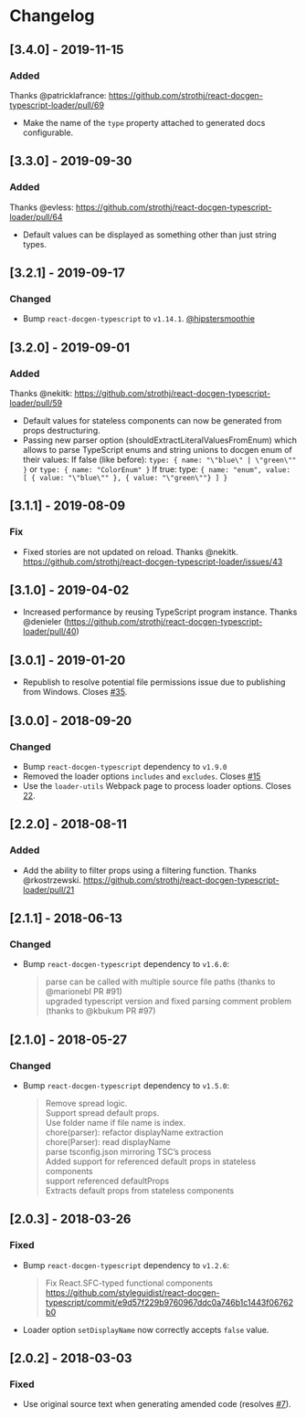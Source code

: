 # Changelog

## [3.4.0] - 2019-11-15

### Added

Thanks @patricklafrance: https://github.com/strothj/react-docgen-typescript-loader/pull/69

- Make the name of the `type` property attached to generated docs configurable.

## [3.3.0] - 2019-09-30

### Added

Thanks @evless: https://github.com/strothj/react-docgen-typescript-loader/pull/64

- Default values can be displayed as something other than just string types.

## [3.2.1] - 2019-09-17

### Changed

- Bump `react-docgen-typescript` to `v1.14.1`. [@hipstersmoothie](https://github.com/strothj/react-docgen-typescript-loader/pull/60)

## [3.2.0] - 2019-09-01

### Added

Thanks @nekitk: https://github.com/strothj/react-docgen-typescript-loader/pull/59

- Default values for stateless components can now be generated from props destructuring.
- Passing new parser option (shouldExtractLiteralValuesFromEnum) which allows to parse TypeScript enums and string unions to docgen enum of their values:
  If false (like before): `type: { name: "\"blue\" | \"green\"" }` or `type: { name: "ColorEnum" }`
  If true: type: `{ name: "enum", value: [ { value: "\"blue\"" }, { value: "\"green\""} ] }`

## [3.1.1] - 2019-08-09

### Fix

- Fixed stories are not updated on reload. Thanks @nekitk.
  https://github.com/strothj/react-docgen-typescript-loader/issues/43

## [3.1.0] - 2019-04-02

- Increased performance by reusing TypeScript program instance. Thanks @denieler (https://github.com/strothj/react-docgen-typescript-loader/pull/40)

## [3.0.1] - 2019-01-20

- Republish to resolve potential file permissions issue due to publishing from Windows. Closes [#35](https://github.com/strothj/react-docgen-typescript-loader/issues/35).

## [3.0.0] - 2018-09-20

### Changed

- Bump `react-docgen-typescript` dependency to `v1.9.0`
- Removed the loader options `includes` and `excludes`. Closes [#15](https://github.com/strothj/react-docgen-typescript-loader/issues/15)
- Use the `loader-utils` Webpack page to process loader options. Closes [22](https://github.com/strothj/react-docgen-typescript-loader/issues/22).

## [2.2.0] - 2018-08-11

### Added

- Add the ability to filter props using a filtering function. Thanks @rkostrzewski.
  https://github.com/strothj/react-docgen-typescript-loader/pull/21

## [2.1.1] - 2018-06-13

### Changed

- Bump `react-docgen-typescript` dependency to `v1.6.0`:
  > parse can be called with multiple source file paths (thanks to @marionebl PR #91)  
  > upgraded typescript version and fixed parsing comment problem (thanks to @kbukum PR #97)

## [2.1.0] - 2018-05-27

### Changed

- Bump `react-docgen-typescript` dependency to `v1.5.0`:
  > Remove spread logic.  
  > Support spread default props.  
  > Use folder name if file name is index.  
  > chore(parser): refactor displayName extraction  
  > chore(Parser): read displayName  
  > parse tsconfig.json mirroring TSC’s process  
  > Added support for referenced default props in stateless components  
  > support referenced defaultProps  
  > Extracts default props from stateless components

## [2.0.3] - 2018-03-26

### Fixed

- Bump `react-docgen-typescript` dependency to `v1.2.6`:
  > Fix React.SFC-typed functional components  
  > https://github.com/styleguidist/react-docgen-typescript/commit/e9d57f229b9760967ddc0a746b1c1443f06762b0
- Loader option `setDisplayName` now correctly accepts `false` value.

## [2.0.2] - 2018-03-03

### Fixed

- Use original source text when generating amended code (resolves [#7](https://github.com/strothj/react-docgen-typescript-loader/issues/7)).
